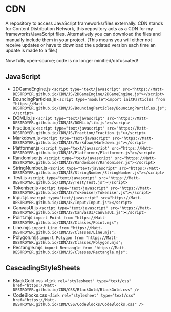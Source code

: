 # CDN
A repository to access JavaScript frameworks/files externally.
CDN stands for Content Distribution Network, this repository acts as a CDN for my frameworks/JavaScript files. Alternatively you can download the files and manually include them in your project. (This means you will either not receive updates or have to download the updated version each time an update is made to a file.)

Now fully open-source; code is no longer minified/obfuscated!

## JavaScript
- 2DGameEngine.js `<script type="text/javascript" src="https://Matt-DESTROYER.github.io/CDN/JS/2DGameEngine/2DGameEngine.js"></script>`
- BouncingParticles.js `<script type="module">import initParticles from "https://Matt-DESTROYER.github.io/CDN/JS/BouncingParticles/BouncingParticles.js";</script>`
- DOMLib.js `<script type="text/javascript" src="https://Matt-DESTROYER.github.io/CDN/JS/DOMLib/lib.js"></script>`
- Fraction.js `<script type="text/javascript" src="https://Matt-DESTROYER.github.io/CDN/JS/Fraction/Fraction.js"></script>`
- Markdown.js `<script type="text/javascript" src="https://Matt-DESTROYER.github.io/CDN/JS/Markdown/Markdown.js"></script>`
- Platformer.js `<script type="text/javascript" src="https://Matt-DESTROYER.github.io/CDN/JS/Platformer/Platformer.js"></script>`
- Randomiser.js `<script type="text/javascript" src="https://Matt-DESTROYER.github.io/CDN/JS/Randomiser/Randomiser.js"></script>`
- StringNumber.js `<script type="text/javascript" src="https://Matt-DESTROYER.github.io/CDN/JS/StringNumber/StringNumber.js"></script>`
- Test.js `<script type="text/javascript" src="https://Matt-DESTROYER.github.io/CDN/JS/Test/Test.js"></script>`
- Tokeniser.js `<script type="text/javascript" src="https://Matt-DESTROYER.github.io/CDN/JS/Tokeniser/Tokeniser.js"></script>`
- Input.js `<script type="text/javascript" src="https://Matt-DESTROYER.github.io/CDN/JS/Input/Input.js"></script>`
- CanvasUI.js `<script type="text/javascript" src="https://Matt-DESTROYER.github.io/CDN/JS/CanvasUI/CanvasUI.js"></script>`
- Point.mjs `import Point from "https://Matt-DESTROYER.github.io/CDN/JS/Classes/Point.mjs";`
- Line.mjs `import Line from "https://Matt-DESTROYER.github.io/CDN/JS/Classes/Line.mjs";`
- Polygon.mjs `import Polygon from "https://Matt-DESTROYER.github.io/CDN/JS/Classes/Polygon.mjs";`
- Rectangle.mjs `import Rectangle from "https://Matt-DESTROYER.github.io/CDN/JS/Classes/Rectangle.mjs";`

## CascadingStyleSheets
- BlackGold.css `<link rel="stylesheet" type="text/css" href="https://Matt-DESTROYER.github.io/CDN/CSS/BlackGold/BlackGold.css" />`
- CodeBlocks.css `<link rel="stylesheet" type="text/css" href="https://Matt-DESTROYER.github.io/CDN/CSS/CodeBlocks/CodeBlocks.css" />`
